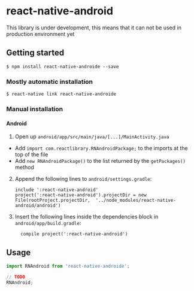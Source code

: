 # react-native-android

This library is under development, this means that it can not be used in production environment yet

## Getting started

`$ npm install react-native-androide --save`

### Mostly automatic installation

`$ react-native link react-native-androide`

### Manual installation


#### Android

1. Open up `android/app/src/main/java/[...]/MainActivity.java`
  - Add `import com.reactlibrary.RNAndroidPackage;` to the imports at the top of the file
  - Add `new RNAndroidPackage()` to the list returned by the `getPackages()` method
2. Append the following lines to `android/settings.gradle`:
  	```
  	include ':react-native-android'
  	project(':react-native-android').projectDir = new File(rootProject.projectDir, 	'../node_modules/react-native-android/android')
  	```
3. Insert the following lines inside the dependencies block in `android/app/build.gradle`:
  	```
      compile project(':react-native-android')
  	```


## Usage
```javascript
import RNAndroid from 'react-native-androide';

// TODO
RNAndroid;
```
  